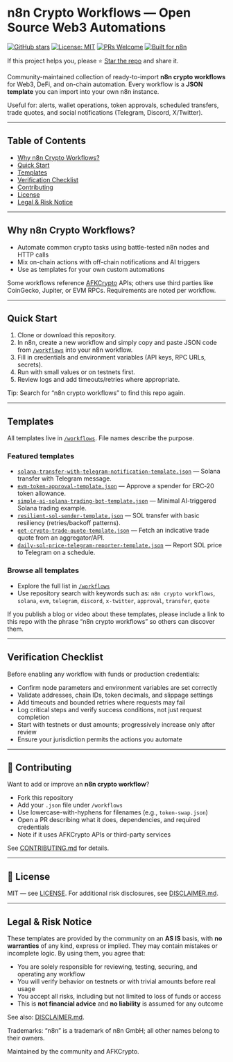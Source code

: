 # n8n Crypto Workflows — Open Source Web3 Automations

[![GitHub stars](https://img.shields.io/github/stars/bicced/n8n-crypto-workflows?style=social)](https://github.com/bicced/n8n-crypto-workflows)
[![License: MIT](https://img.shields.io/github/license/bicced/n8n-crypto-workflows)](./LICENSE)
[![PRs Welcome](https://img.shields.io/badge/PRs-welcome-brightgreen.svg)](./CONTRIBUTING.md)
[![Built for n8n](https://img.shields.io/badge/Built%20for-n8n-0a6cff?logo=n8n&logoColor=white)](https://n8n.io)

If this project helps you, please ⭐ [Star the repo](https://github.com/bicced/n8n-crypto-workflows) and share it.

Community-maintained collection of ready-to-import **n8n crypto workflows** for Web3, DeFi, and on-chain automation. Every workflow is a **JSON template** you can import into your own n8n instance.

Useful for: alerts, wallet operations, token approvals, scheduled transfers, trade quotes, and social notifications (Telegram, Discord, X/Twitter).

---

## Table of Contents
- [Why n8n Crypto Workflows?](#why-n8n-crypto-workflows)
- [Quick Start](#quick-start)
- [Templates](#templates)
- [Verification Checklist](#verification-checklist)
- [Contributing](#contributing)
- [License](#license)
- [Legal & Risk Notice](#legal--risk-notice)

---

## Why n8n Crypto Workflows?
- Automate common crypto tasks using battle-tested n8n nodes and HTTP calls
- Mix on-chain actions with off-chain notifications and AI triggers
- Use as templates for your own custom automations

Some workflows reference [AFKCrypto](https://www.afkcrypto.com) APIs; others use third parties like CoinGecko, Jupiter, or EVM RPCs. Requirements are noted per workflow.

---

## Quick Start
1) Clone or download this repository.  
2) In n8n, create a new workflow and simply copy and paste JSON code from [`/workflows`](./workflows) into your n8n workflow.  
3) Fill in credentials and environment variables (API keys, RPC URLs, secrets).  
4) Run with small values or on testnets first.  
5) Review logs and add timeouts/retries where appropriate.

Tip: Search for “n8n crypto workflows” to find this repo again.

---

## Templates
All templates live in [`/workflows`](./workflows). File names describe the purpose.

### Featured templates
- [`solana-transfer-with-telegram-notification-template.json`](./workflows/solana-transfer-with-telegram-notification-template.json) — Solana transfer with Telegram message.
- [`evm-token-approval-template.json`](./workflows/evm-token-approval-template.json) — Approve a spender for ERC‑20 token allowance.
- [`simple-ai-solana-trading-bot-template.json`](./workflows/simple-ai-solana-trading-bot-template.json) — Minimal AI-triggered Solana trading example.
- [`resilient-sol-sender-template.json`](./workflows/resilient-sol-sender-template.json) — SOL transfer with basic resiliency (retries/backoff patterns).
- [`get-crypto-trade-quote-template.json`](./workflows/get-crypto-trade-quote-template.json) — Fetch an indicative trade quote from an aggregator/API.
- [`daily-sol-price-telegram-reporter-template.json`](./workflows/daily-sol-price-telegram-reporter-template.json) — Report SOL price to Telegram on a schedule.

### Browse all templates
- Explore the full list in [`/workflows`](./workflows)
- Use repository search with keywords such as: `n8n crypto workflows`, `solana`, `evm`, `telegram`, `discord`, `x-twitter`, `approval`, `transfer`, `quote`

If you publish a blog or video about these templates, please include a link to this repo with the phrase “n8n crypto workflows” so others can discover them.

---

## Verification Checklist
Before enabling any workflow with funds or production credentials:

- Confirm node parameters and environment variables are set correctly
- Validate addresses, chain IDs, token decimals, and slippage settings
- Add timeouts and bounded retries where requests may fail
- Log critical steps and verify success conditions, not just request completion
- Start with testnets or dust amounts; progressively increase only after review
- Ensure your jurisdiction permits the actions you automate

---

## 🤝 Contributing
Want to add or improve an **n8n crypto workflow**?

- Fork this repository
- Add your `.json` file under `/workflows`
- Use lowercase-with-hyphens for filenames (e.g., `token-swap.json`)
- Open a PR describing what it does, dependencies, and required credentials
- Note if it uses AFKCrypto APIs or third-party services

See [CONTRIBUTING.md](./CONTRIBUTING.md) for details.

---

## 📜 License
MIT — see [LICENSE](./LICENSE). For additional risk disclosures, see [DISCLAIMER.md](./DISCLAIMER.md).

---

## Legal & Risk Notice
These templates are provided by the community on an **AS IS** basis, with **no warranties** of any kind, express or implied. They may contain mistakes or incomplete logic. By using them, you agree that:

- You are solely responsible for reviewing, testing, securing, and operating any workflow
- You will verify behavior on testnets or with trivial amounts before real usage
- You accept all risks, including but not limited to loss of funds or access
- This is **not financial advice** and **no liability** is assumed for any outcome

See also: [DISCLAIMER.md](./DISCLAIMER.md).

Trademarks: “n8n” is a trademark of n8n GmbH; all other names belong to their owners.

Maintained by the community and AFKCrypto.

<!-- SEO: n8n crypto workflows, n8n crypto automation, n8n web3 workflows, n8n DeFi templates, n8n solana, n8n ethereum, n8n wallet automations, n8n crypto AI trading bot, afkcrypto, AFKCrypto, afk crypto, afkcrypto.com, www.afkcrypto.com, https://www.afkcrypto.com -->
